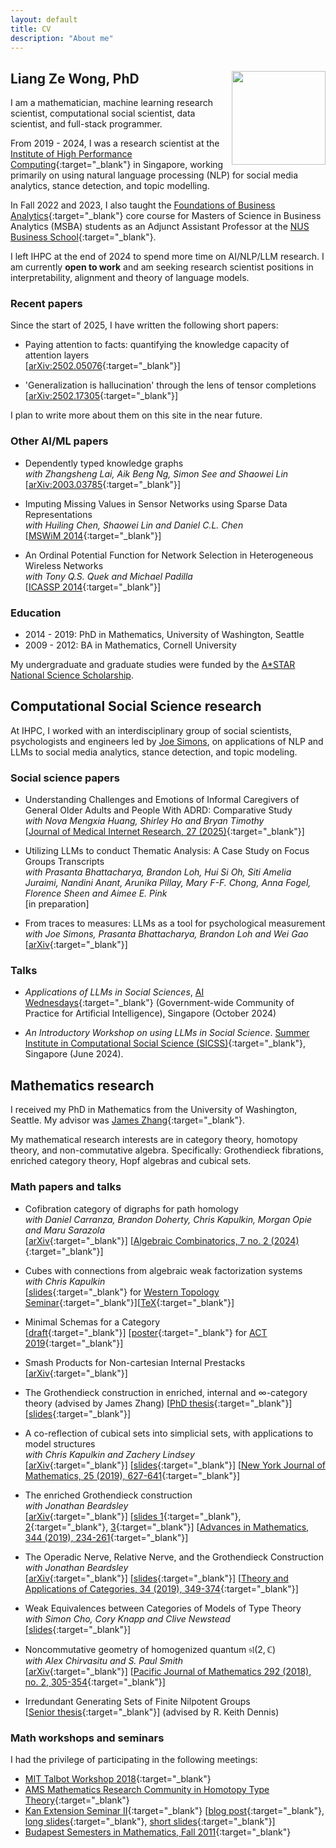 ```yaml
---
layout: default
title: CV
description: "About me"
---
```


## Liang Ze Wong, PhD <img align="right" src="/images/photo.jpg" width="150" />

I am a mathematician, machine learning research scientist, computational social scientist, data scientist, and full-stack programmer.

From 2019 - 2024, I was a research scientist at the [Institute of High Performance Computing](https://www.a-star.edu.sg/ihpc){:target="_blank"} in Singapore, working primarily on using natural language processing (NLP) for social media analytics, stance detection, and topic modelling. 

In Fall 2022 and 2023, I also taught the [Foundations of Business Analytics](https://nusmods.com/modules/DBA5106/foundation-in-business-analytics){:target="_blank"} core course for Masters of Science in Business Analytics (MSBA) students as an Adjunct Assistant Professor at the [NUS Business School](https://bschool.nus.edu.sg/){:target="_blank"}.

I left IHPC at the end of 2024 to spend more time on AI/NLP/LLM research. I am currently **open to work** and am seeking research scientist positions in interpretability, alignment and theory of language models.

### Recent papers
Since the start of 2025, I have written the following short papers:

- Paying attention to facts: quantifying the knowledge capacity of attention layers  
  \[[arXiv:2502.05076](https://arxiv.org/abs/2502.05076){:target="_blank"}\]

- 'Generalization is hallucination' through the lens of tensor completions  
  \[[arXiv:2502.17305](https://arxiv.org/abs/2502.17305){:target="_blank"}\]

I plan to write more about them on this site in the near future.

### Other AI/ML papers
- Dependently typed knowledge graphs  
  *with Zhangsheng Lai, Aik Beng Ng, Simon See and Shaowei Lin*  
  \[[arXiv:2003.03785](https://arxiv.org/pdf/2003.03785){:target="_blank"}\]

- Imputing Missing Values in Sensor Networks using Sparse Data Representations  
  *with Huiling Chen, Shaowei Lin and Daniel C.L. Chen*  
  \[[MSWiM 2014](http://dx.doi.org/10.1145/2641798.2641816){:target="_blank"}\]

- An Ordinal Potential Function for Network Selection in Heterogeneous Wireless Networks  
  *with Tony Q.S. Quek and Michael Padilla*  
  \[[ICASSP 2014](http://dx.doi.org/10.1109/ICASSP.2014.6854780){:target="_blank"}\]


### Education
- 2014 - 2019: PhD in Mathematics, University of Washington, Seattle
- 2009 - 2012: BA in Mathematics, Cornell University

My undergraduate and graduate studies were funded by the [A*STAR National Science Scholarship](https://www.a-star.edu.sg/Scholarships/for-undergraduate-studies/national-science-scholarship-bs). 

## Computational Social Science research
At IHPC, I worked with an interdisciplinary group of social scientists, psychologists and engineers led by [Joe Simons](https://sites.google.com/view/joe-simons/), on applications of NLP and LLMs to social media analytics, stance detection, and topic modeling.

### Social science papers
- Understanding Challenges and Emotions of Informal Caregivers of General Older Adults and People With ADRD: Comparative Study  
  *with Nova Mengxia Huang, Shirley Ho and Bryan Timothy*    
  \[[Journal of Medical Internet Research, 27 (2025)](https://www.jmir.org/2025/1/e54847){:target="_blank"}\]
  
- Utilizing LLMs to conduct Thematic Analysis: A Case Study on Focus Groups Transcripts   
  *with Prasanta Bhattacharya, Brandon Loh, Hui Si Oh, Siti Amelia Juraimi, Nandini Anant, Arunika Pillay, Mary F-F. Chong, Anna Fogel, Florence Sheen and Aimee E. Pink*    
  \[in preparation\]
  
- From traces to measures: LLMs as a tool for psychological measurement  
  *with Joe Simons, Prasanta Bhattacharya, Brandon Loh and Wei Gao*  
  \[[arXiv](https://arxiv.org/abs/2405.07447){:target="_blank"}\]    

### Talks
- *Applications of LLMs in Social Sciences*, [AI Wednesdays](https://go.gov.sg/aiweds){:target="_blank"} (Government-wide Community of Practice for Artificial Intelligence), Singapore (October 2024)
 
- *An Introductory Workshop on using LLMs in Social Science*. [Summer Institute in Computational Social Science (SICSS)](https://sicss.io/2024/singapore/schedule){:target="_blank"}, Singapore (June 2024).

## Mathematics research
I received my PhD in Mathematics from the University of Washington, Seattle. My advisor was [James Zhang](https://www.math.washington.edu/~zhang/){:target="_blank"}. 

My mathematical research interests are in category theory, homotopy theory, and non-commutative algebra.
Specifically: Grothendieck fibrations, enriched category theory, Hopf algebras and cubical sets. 

### <a name="papers"></a>Math papers and talks

- Cofibration category of digraphs for path homology  
  *with Daniel Carranza, Brandon Doherty, Chris Kapulkin, Morgan Opie and Maru Sarazola*    
  \[[arXiv](https://arxiv.org/abs/1907.09666){:target="_blank"}\] \[[Algebraic Combinatorics, 7 no. 2 (2024)](https://alco.centre-mersenne.org/articles/10.5802/alco.341/){:target="_blank"}\]

- <a name="cubes"></a>Cubes with connections from algebraic weak factorization systems  
  *with Chris Kapulkin*  
  \[[slides](http://sheaves.github.io/slides/cylinders.pdf){:target="_blank"}  for [Western Topology Seminar](https://jdc.math.uwo.ca/topology/index.html){:target="_blank"}\]\[[TeX](http://sheaves.github.io/slides/cylinders.tex){:target="_blank"}\]  

- <a name="minimal"></a>Minimal Schemas for a Category  
  \[[draft](http://sheaves.github.io/slides/act.pdf){:target="_blank"}\] \[[poster](http://sheaves.github.io/slides/ACT2019.pdf){:target="_blank"} for [ACT 2019](http://www.cs.ox.ac.uk/ACT2019/){:target="_blank"}\]

- Smash Products for Non-cartesian Internal Prestacks  
  \[[arXiv](https://arxiv.org/abs/1907.09666){:target="_blank"}\]
  
- The Grothendieck construction in enriched, internal and $\infty$-category theory
  (advised by James Zhang)
  \[[PhD thesis](http://sheaves.github.io/slides/thesis.pdf){:target="_blank"}\] \[[slides](http://sheaves.github.io/slides/Final.pdf){:target="_blank"}\]
  
- A co-reflection of cubical sets into simplicial sets, with applications to model structures  
  *with Chris Kapulkin and Zachery Lindsey*    
  \[[arXiv](https://arxiv.org/abs/1906.09203){:target="_blank"}\] \[[slides](http://sheaves.github.io/slides/oslo-hott.pdf){:target="_blank"}\] \[[New York Journal of Mathematics, 25 (2019), 627-641](http://nyjm.albany.edu/j/2019/25-29.html){:target="_blank"}\]
  
- The enriched Grothendieck construction  
  *with Jonathan Beardsley*    
  \[[arXiv](https://arxiv.org/abs/1804.03829){:target="_blank"}\] \[[slides 1](http://sheaves.github.io/slides/fibrations-comodules.pdf){:target="_blank"}, [2](http://sheaves.github.io/slides/Shanghai.pdf){:target="_blank"}, [3](http://sheaves.github.io/slides/JMM-fibrations.pdf){:target="_blank"}\] \[[Advances in Mathematics, 344 (2019), 234-261](https://www.sciencedirect.com/science/article/pii/S0001870818305012?dgcid=author){:target="_blank"}\]
  
- The Operadic Nerve, Relative Nerve, and the Grothendieck Construction  
  *with Jonathan Beardsley*  
  \[[arXiv](https://arxiv.org/abs/1808.08020){:target="_blank"}\] \[[slides](http://sheaves.github.io/slides/Western-nerve.pdf){:target="_blank"}\] \[[Theory and Applications of Categories, 34 (2019), 349-374](http://www.tac.mta.ca/tac/volumes/34/13/34-13abs.html){:target="_blank"}\]

- Weak Equivalences between Categories of Models of Type Theory  
  *with Simon Cho, Cory Knapp and Clive Newstead*  
  \[[slides](http://sheaves.github.io/slides/JMM-hott.pdf){:target="_blank"}\]

- Noncommutative geometry of homogenized quantum $\mathfrak{sl}(2,\mathbb{C})$  
  *with Alex Chirvasitu and S. Paul Smith*  
  \[[arXiv](https://arxiv.org/abs/1607.00481){:target="_blank"}\] \[[Pacific Journal of Mathematics 292 (2018), no. 2, 305-354](https://msp.org/pjm/2018/292-2/p04.xhtml){:target="_blank"}\]

- Irredundant Generating Sets of Finite Nilpotent Groups  
  \[[Senior thesis](http://sheaves.github.io/slides/senior-thesis.pdf){:target="_blank"}\] (advised by R. Keith Dennis)

### Math workshops and seminars

I had the privilege of participating in the following meetings:
- [MIT Talbot Workshop 2018](http://math.mit.edu/conferences/talbot/index.php?year=2018){:target="_blank"}
- [AMS Mathematics Research Community in Homotopy Type Theory](http://www.ams.org/programs/research-communities/2017MRC-1){:target="_blank"}
- [Kan Extension Seminar II](http://www.math.jhu.edu/~eriehl/kanII/){:target="_blank"}
  \[[blog post](https://golem.ph.utexas.edu/category/2017/02/distributive_laws.html){:target="_blank"}, [long slides](http://sheaves.github.io/slides/kan-dist-long.pdf){:target="_blank"}, [short slides](http://sheaves.github.io/slides/kan-dist-short.pdf){:target="_blank"}\]
- [Budapest Semesters in Mathematics, Fall 2011](https://budapestsemesters.com/){:target="_blank"}
